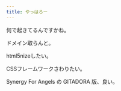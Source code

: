 ```yaml
---
title: やっはろー
---
```


何で起きてるんですかね。

ドメイン取らんと。

html5nizeしたい。

CSSフレームワークさわりたい。

Synergy For Angels の GITADORA 版、良い。
